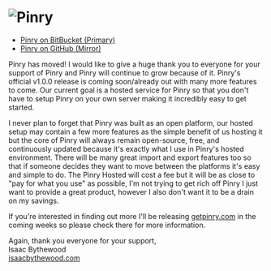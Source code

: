# ![Pinry](https://github.com/overshard/pinry/raw/master/logo.png)

 * [Pinry on BitBucket (Primary)](https://bitbucket.org/pinry/pinry)
 * [Pinry on GitHub (Mirror)](https://github.com/pinry/pinry)

Pinry has moved! I would like to give a huge thank you to everyone for your
support of Pinry and Pinry will continue to grow because of it. Pinry's official
v1.0.0 release is coming soon/already out with many more features to come. Our
current goal is a hosted service for Pinry so that you don't have to setup Pinry
on your own server making it incredibly easy to get started.

I never plan to forget that Pinry was built as an open platform, our hosted
setup may contain a few more features as the simple benefit of us hosting it but
the core of Pinry will always remain open-source, free, and continuously updated
because it's exactly what I use in Pinry's hosted environment. There will be
many great import and export features too so that if someone decides they want
to move between the platforms it's easy and simple to do. The Pinry Hosted will
cost a fee but it will be as close to "pay for what you use" as possible, I'm
not trying to get rich off Pinry I just want to provide a great product, however
I also don't want it to be a drain on my savings.

If you're interested in finding out more I'll be releasing
[getpinry.com](http://getpinry.com/) in the coming weeks so please check there
for more information.

Again, thank you everyone for your support,  
Isaac Bythewood  
[isaacbythewood.com](http://isaacbythewood.com/)
